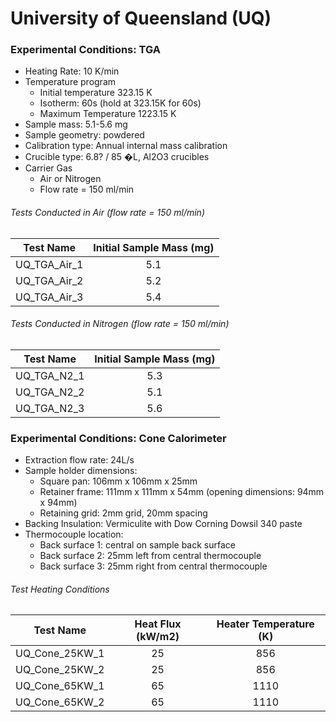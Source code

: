# University of Queensland (UQ)

### Experimental Conditions: TGA

* Heating Rate: 10 K/min
* Temperature program
  - Initial temperature 323.15 K
  - Isotherm: 60s (hold at 323.15K for 60s)  
  - Maximum Temperature 1223.15 K
* Sample mass: 5.1-5.6 mg
* Sample geometry: powdered
* Calibration type: Annual internal mass calibration  
* Crucible type: 6.8? / 85 �L, Al2O3 crucibles  
* Carrier Gas
  - Air or Nitrogen
  - Flow rate = 150 ml/min

###### Tests Conducted in Air (flow rate = 150 ml/min)  


| Test Name | Initial Sample Mass (mg) |
| --------- | :------------------------:|
|UQ\_TGA\_Air\_1 | 5.1|  
|UQ\_TGA\_Air\_2 | 5.2|  
|UQ\_TGA\_Air\_3 | 5.4|  

###### Tests Conducted in Nitrogen (flow rate = 150 ml/min)  

|Test Name | Initial Sample Mass (mg)|  
|----------|:------:|  
|UQ\_TGA\_N2\_1 | 5.3|  
|UQ\_TGA\_N2\_2 | 5.1|  
|UQ\_TGA\_N2\_3 | 5.6|  

### Experimental Conditions: Cone Calorimeter
* Extraction flow rate: 24L/s
* Sample holder dimensions:
    - Square pan: 106mm x 106mm x 25mm
    - Retainer frame: 111mm x 111mm x 54mm (opening dimensions: 94mm x 94mm)
    - Retaining grid: 2mm grid, 20mm spacing
* Backing Insulation: Vermiculite with Dow Corning Dowsil 340 paste
* Thermocouple location:
    - Back surface 1: central on sample back surface
    - Back surface 2: 25mm left from central thermocouple
    - Back surface 3: 25mm right from central thermocouple

###### Test Heating Conditions  
|Test Name | Heat Flux (kW/m2)| Heater Temperature (K)
|----------|:------:| :---: |
|UQ\_Cone\_25KW\_1 | 25| 856  
|UQ\_Cone\_25KW\_2 | 25| 856
|UQ\_Cone\_65KW\_1 | 65| 1110
|UQ\_Cone\_65KW\_2 | 65| 1110
